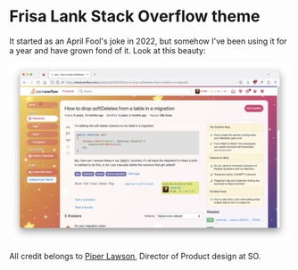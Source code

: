 # Frisa Lank Stack Overflow theme
It started as an April Fool's joke in 2022, but somehow I've been using it for a year and have grown fond of it. Look at this beauty:

![Screenshot showing the userscript in action](frisa-lank.png)

All credit belongs to [Piper Lawson](https://twitter.com/UxPiper/status/1509973940508188695), Director of Product design at SO.
